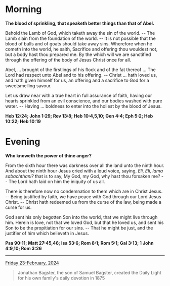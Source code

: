 # Morning

**The blood of sprinkling, that speaketh better things than that of Abel.**
 
Behold the Lamb of God, which taketh away the sin of the world. -- The Lamb slain from the foundation of the world. -- It is not possible that the blood of bulls and of goats should take away sins. Wherefore when he cometh into the world, he saith, Sacrifice and offering thou wouldest not, but a body hast thou prepared me. By the which will we are sanctified through the offering of the body of Jesus Christ once for all.
 
Abel, ... brought of the firstlings of his flock and of the fat thereof ... The Lord had respect unto Abel and to his offering. -- Christ ... hath loved us, and hath given himself for us, an offering and a sacrifice to God for a sweetsmelling savour.
 
Let us draw near with a true heart in full assurance of faith, having our hearts sprinkled from an evil conscience, and our bodies washed with pure water. -- Having ... boldness to enter into the holiest by the blood of Jesus.  

**Heb 12:24; John 1:29; Rev 13:8; Heb 10:4,5,10; Gen 4:4; Eph 5:2; Heb 10:22; Heb 10:19**

# Evening

**Who knoweth the power of thine anger?**
 
From the sixth hour there was darkness over all the land unto the ninth hour. And about the ninth hour Jesus cried with a loud voice, saying, <em>Eli, Eli, lama sabachthani?</em> that is to say, My God, my God, why hast thou forsaken me? -- The Lord hath laid on him the iniquity of us all.
 
There is therefore now no condemnation to them which are in Christ Jesus. -- Being justified by faith, we have peace with God through our Lord Jesus Christ. -- Christ hath redeemed us from the curse of the law, being made a curse for us.
 
God sent his only begotten Son into the world, that we might live through him. Herein is love, not that we loved God, but that he loved us, and sent his Son to be the propitiation for our sins. -- That he might be just, and the justifier of him which believeth in Jesus.  

**Psa 90:11; Matt 27:45,46; Isa 53:6; Rom 8:1; Rom 5:1; Gal 3:13; 1 John 4:9,10; Rom 3:26**

---

[Friday 23-February, 2024](https://t.me/s/daily_light)

> Jonathan Bagster, the son of Samuel Bagster, created the Daily Light for his own family's daily devotion in 1875

